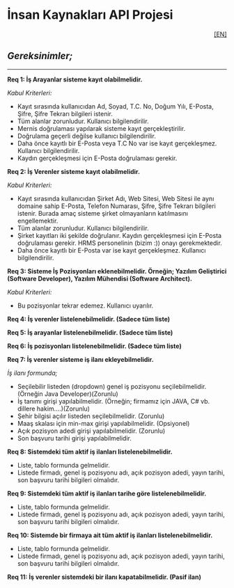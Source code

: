 # İnsan Kaynakları API Projesi

<p align="right"><a href="/README-EN.md">[EN]</a></p>

## _Gereksinimler;_

<hr>

**Req 1: İş Arayanlar sisteme kayıt olabilmelidir.**

_Kabul Kriterleri:_

- Kayıt sırasında kullanıcıdan Ad, Soyad, T.C. No, Doğum Yılı, E-Posta, Şifre, Şifre Tekrarı bilgileri istenir.
- Tüm alanlar zorunludur. Kullanıcı bilgilendirilir.
- Mernis doğrulaması yapılarak sisteme kayıt gerçekleştirilir.
- Doğrulama geçerli değilse kullanıcı bilgilendirilir.
- Daha önce kayıtlı bir E-Posta veya T.C No var ise kayıt gerçekleşmez. Kullanıcı bilgilendirilir.
- Kaydın gerçekleşmesi için E-Posta doğrulaması gerekir.

**Req 2: İş Verenler sisteme kayıt olabilmelidir.**

_Kabul Kriterleri:_

- Kayıt sırasında kullanıcıdan Şirket Adı, Web Sitesi, Web Sitesi ile aynı domaine sahip E-Posta, Telefon Numarası, Şifre, Şifre Tekrarı bilgileri istenir. Burada amaç sisteme şirket olmayanların katılmasını engellemektir.
- Tüm alanlar zorunludur. Kullanıcı bilgilendirilir.
- Şirket kayıtları iki şekilde doğrulanır. Kaydın gerçekleşmesi için E-Posta doğrulaması gerekir. HRMS personelinin (bizim :)) onayı gerekmektedir.
- Daha önce kayıtlı bir E-Posta var ise kayıt gerçekleşmez. Kullanıcı bilgilendirilir.

**Req 3: Sisteme İş Pozisyonları eklenebilmelidir. Örneğin; Yazılım Geliştirici (Software Developer), Yazılım Mühendisi (Software Architect).**

_Kabul Kriterleri:_

- Bu pozisyonlar tekrar edemez. Kullanıcı uyarılır.

**Req 4: İş verenler listelenebilmelidir. (Sadece tüm liste)**

**Req 5: İş arayanlar listelenebilmelidir. (Sadece tüm liste)**

**Req 6: İş pozisyonları listelenebilmelidir. (Sadece tüm liste)**

**Req 7: İş verenler sisteme iş ilanı ekleyebilmelidir.**

_İş ilanı formunda;_

- Seçilebilir listeden (dropdown) genel iş pozisyonu seçilebilmelidir.(Örneğin Java Developer)(Zorunlu)
- İş tanımı girişi yapılabilmelidir. (Örneğin; firmamız için JAVA, C# vb. dillere hakim....)(Zorunlu)
- Şehir bilgisi açılır listeden seçilebilmelidir. (Zorunlu)
- Maaş skalası için min-max girişi yapılabilmelidir. (Opsiyonel)
- Açık pozisyon adedi girişi yapılabilmelidir. (Zorunlu)
- Son başvuru tarihi girişi yapılabilmelidir.

**Req 8: Sistemdeki tüm aktif iş ilanları listelenebilmelidir.**

- Liste, tablo formunda gelmelidir.
- Listede firmadı, genel iş pozisyonu adı, açık pozisyon adedi, yayın tarihi, son başvuru tarihi bilgileri olmalıdır.

**Req 9: Sistemdeki tüm aktif iş ilanları tarihe göre listelenebilmelidir.**

- Liste, tablo formunda gelmelidir.
- Listede firmadı, genel iş pozisyonu adı, açık pozisyon adedi, yayın tarihi, son başvuru tarihi bilgileri olmalıdır.

**Req 10: Sistemde bir firmaya ait tüm aktif iş ilanları listelenebilmelidir.**

- Liste, tablo formunda gelmelidir.
- Listede firmadı, genel iş pozisyonu adı, açık pozisyon adedi, yayın tarihi, son başvuru tarihi bilgileri olmalıdır.

**Req 11: İş verenler sistemdeki bir ilanı kapatabilmelidir. (Pasif ilan)**
